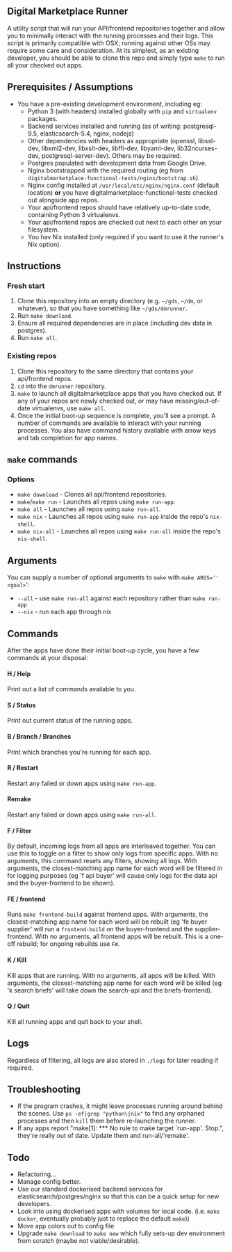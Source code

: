 ## Digital Marketplace Runner
A utility script that will run your API/frontend repositories together and allow you to minimally interact with the
running processes and their logs. This script is primarily compatible with OSX; running against other OSs may require
some care and consideration. At its simplest, as an existing developer, you should be able to clone this repo and
simply type `make` to run all your checked out apps.

## Prerequisites / Assumptions
* You have a pre-existing development environment, including eg:
  * Python 3 (with headers) installed globally with `pip` and `virtualenv` packages.
  * Backend services installed and running (as of writing: postgresql-9.5, elasticsearch-5.4, nginx, nodejs)
  * Other dependencies with headers as appropriate (openssl, libssl-dev, libxml2-dev, libxslt-dev, libffi-dev,
    libyaml-dev, lib32ncurses-dev, postgresql-server-dev). Others may be required.
  * Postgres populated with development data from Google Drive.
  * Nginx bootstrapped with the required routing (eg from `digitalmarketplace-functional-tests/nginx/bootstrap.sh`).
  * Nginx config installed at `/usr/local/etc/nginx/nginx.conf` (default location) **or** you have digitalmarketplace-functional-tests checked out alongside app repos.
  * Your api/frontend repos should have relatively up-to-date code, containing Python 3 virtualenvs.
  * Your api/frontend repos are checked out next to each other on your filesystem.
  * You hav Nix installed (only required if you want to use it the runner's Nix option).

## Instructions
### Fresh start
1. Clone this repository into an empty directory (e.g. `~/gds`, `~/dm`, or whatever), so that you have something like 
`~/gds/dmrunner`.
2. Run `make download`.
3. Ensure all required dependencies are in place (including dev data in postgres).
4. Run `make all`.

### Existing repos
1. Clone this repository to the same directory that contains your api/frontend repos.
2. `cd` into the `dmrunner` repository.
3. `make` to launch all digitalmarketplace apps that you have checked out. If any of your repos are newly checked out,
   or may have missing/out-of-date virtualenvs, use `make all`.
4. Once the initial boot-up sequence is complete, you'll see a prompt. A number of commands are available to interact
   with your running processes. You also have command history available with arrow keys and tab completion for app
   names.

## `make` commands
### Options
* `make download` - Clones all api/frontend repositories.
* `make`/`make run` - Launches all repos using `make run-app`.
* `make all` - Launches all repos using `make run-all`.
* `make nix` - Launches all repos using `make run-app` inside the repo's `nix-shell`.
* `make nix-all` - Launches all repos using `make run-all` inside the repo's `nix-shell`.

## Arguments
You can supply a number of optional arguments to `make` with `make ARGS='' <goal>`':
 * `--all` - use `make run-all` against each repository rather than `make run-app`
 * `--nix` - run each app through nix

## Commands
After the apps have done their initial boot-up cycle, you have a few commands at your disposal:

#### H / Help
Print out a list of commands available to you.

#### S / Status
Print out current status of the running apps.

#### B / Branch / Branches
Print which branches you're running for each app.

#### R / Restart
Restart any failed or down apps using `make run-app`.

#### Remake
Restart any failed or down apps using `make run-all`.

#### F / Filter
By default, incoming logs from all apps are interleaved together. You can use this to toggle on a filter to show only
logs from specific apps. With no arguments, this command resets any filters, showing all logs. With arguments, the
closest-matching app name for each word will be filtered in for logging purposes (eg 'f api buyer' will cause only
logs for the data api and the buyer-frontend to be shown).

#### FE / frontend
Runs `make frontend-build` against frontend apps. With arguments, the closest-matching app name for each word will be
rebuilt (eg 'fe buyer supplier' will run a `frontend-build` on the buyer-frontend and the supplier-frontend. With no
arguments, all frontend apps will be rebuilt. This is a one-off rebuild; for ongoing rebuilds use `FW`.

#### K / Kill
Kill apps that are running. With no arguments, all apps will be killed. With arguments, the closest-matching app name
for each word will be killed (eg 'k search briefs' will take down the search-api and the briefs-frontend).

#### Q / Quit
Kill all running apps and quit back to your shell.

## Logs
Regardless of filtering, all logs are also stored in `./logs` for later reading if required.

## Troubleshooting
* If the program crashes, it might leave processes running around behind the scenes. Use `ps -ef|grep "python\|nix"` to find any
orphaned processes and then `kill` them before re-launching the runner.
* If any apps report "make[1]: *** No rule to make target `run-app'.  Stop.", they're really out of date. Update them and run-all/'remake'.

## Todo
* Refactoring...
* Manage config better.
* Use our standard dockerised backend services for elasticsearch/postgres/nginx so that this can be a quick setup for
  new developers.
* Look into using dockerised apps with volumes for local code. (i.e. `make docker`, eventually probably just to replace
  the default `make`))
* Move app colors out to config file
* Upgrade `make download` to `make new` which fully sets-up dev environment from scratch (maybe not viable/desirable).
